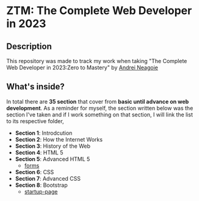# ZTM: The Complete Web Developer in 2023

## Description

This repository was made to track my work when taking "The Complete Web Developer in 2023:Zero to Mastery" by [Andrei Neagoie](https://twitter.com/andreineagoie)

## What's inside?

In total there are **35 section** that cover from **basic until advance on web development**. As a reminder for myself, the section written below was the section I've taken and if I work something on that section, I will link the list to its respective folder,

- **Section 1**: Introdcution
- **Section 2**: How the Internet Works
- **Section 3**: History of the Web
- **Section 4**: HTML 5
- **Section 5**: Advanced HTML 5
  - [forms](https://github.com/jeffrymahbuubi/zero-to-mastery-the-complete-web-developer-2023/tree/main/Section%205:%20Advanced%20HTML%205/forms)
- **Section 6**: CSS
- **Section 7**: Advanced CSS
- **Section 8**: Bootstrap
  - [startup-page](https://startup-jeffry-mahbuubi.netlify.app)

